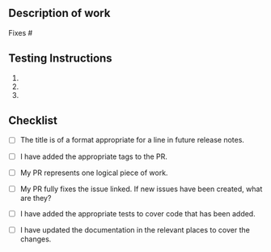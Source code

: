 <!---

Provide a short summary of this PR in the title above.
This will be used to generate release note, so lease write this in the
past tense and use language that should be understandable to a potential user.

-->

## Description of work

Fixes #

<!---

Describe your changes and why you're making them

-->


## Testing Instructions

<!---

Please give any specific testing instructions to the reviewer here

-->

1.
2.
3.

## Checklist

<!---

This checklist is mostly useful as a reminder of small things that can easily be

forgotten – it is meant as a helpful tool rather than hoops to jump through.

Put an `x` in all the items that apply, make notes next to any that haven't been

addressed, and remove any items that are not relevant to this PR.

-->

- [ ] The title is of a format appropriate for a line in future release notes.
- [ ] I have added the appropriate tags to the PR.
- [ ] My PR represents one logical piece of work.
- [ ] My PR fully fixes the issue linked. If new issues have been created, what are they?
- [ ] I have added the appropriate tests to cover code that has been added.
- [ ] I have updated the documentation in the relevant places to cover the changes.

